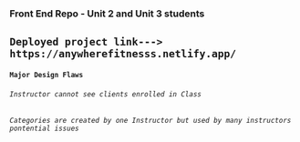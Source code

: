 ### Front End Repo - Unit 2 and Unit 3 students

## `Deployed project link--->  https://anywherefitnesss.netlify.app/`

#### `Major Design Flaws`
###### `Instructor cannot see clients enrolled in Class`
###### `Categories are created by one Instructor but used by many instructors pontential issues `